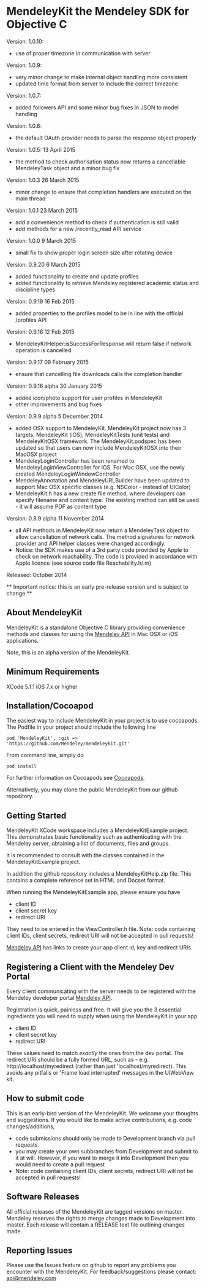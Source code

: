 # MendeleyKit the Mendeley SDK for Objective C #
Version: 1.0.10:
- use of proper timezone in communication with server

Version: 1.0.9:
- very minor change to make internal object handling more consistent
- updated time format from server to include the correct timezone

Version: 1.0.7:
- added followers API and some minor bug fixes in JSON to model handling

Version: 1.0.6:
- the default OAuth provider needs to parse the response object properly

Version: 1.0.5:
13 April 2015
- the method to check authorisation status now returns a cancellable MendeleyTask object and a minor bug fix

Version: 1.0.3
26 March 2015
- minor change to ensure that completion handlers are executed on the main thread

Version: 1.0.1
23 March 2015
- add a convenience method to check if authentication is still valid
- add methods for a new /recently_read API service

Version: 1.0.0
9 March 2015
- small fix to show proper login screen size after rotating device

Version: 0.9.20
6 March 2015
- added functionality to create and update profiles
- added functionality to retrieve Mendeley registered academic status and discipline types

Version: 0.9.19
16 Feb 2015
- added properties to the profiles model to be in line with the official /profiles API

Version: 0.9.18
12 Feb 2015
- MendeleyKitHelper:isSuccessForResponse will return false if network operation is cancelled

Version: 0.9.17
09 February 2015
- ensure that cancelling file downloads calls the completion handler

Version: 0.9.16 alpha
30 January 2015
- added icon/photo support for user profiles in MendeleyKit
- other improvements and bug fixes

Version: 0.9.9 alpha
5 December 2014
- added OSX support to MendeleyKit. MendeleyKit project now has 3 targets, MendeleyKit (iOS), MendeleyKitTests (unit tests) and MendeleyKitOSX.framework. The MendeleyKit.podspec has been updated so that users can now include MendeleyKitOSX into their MacOSX project
- MendeleyLoginController has been renamed to MendeleyLoginViewController for iOS. For Mac OSX, use the newly created MendeleyLoginWindowController
- MendeleyAnnotation and MendeleyURLBuilder have been updated to support Mac OSX specific classes (e.g. NSColor - instead of UIColor)
- MendeleyKit.h has a new create file method, where developers can specify filename and content type. The existing method can still be used - it will assume PDF as content type 

Version: 0.8.9 alpha
11 November 2014
- all API methods in MendeleyKit now return a MendeleyTask object to allow cancellation of network calls. The method signatures for network provider and API helper classes were changed accordingly.
- Notice: the SDK makes use of a 3rd party code provided by Apple to check on network reachability. The code is provided in accordance with Apple licence (see source code file Reachability.h/.m)


Released: October 2014

** Important notice: this is an early pre-release version and is subject to change **

## About MendeleyKit ##
MendeleyKit is a standalone Objective C library providing convenience methods
and classes for using the [Mendeley API](http://dev.mendeley.com) in Mac OSX or
iOS applications.

Note, this is an alpha version of the MendeleyKit.

## Minimum Requirements ##

XCode 5.1.1
iOS 7.x or higher

## Installation/Cocoapod ##
The easiest way to include MendeleyKit in your project is to use cocoapods.
The Podfile in your project should include the following line

```
pod 'MendeleyKit', :git => 'https://github.com/Mendeley/mendeleykit.git'
```

From command line, simply do 
```
pod install
```

For further information on Cocoapods see [Cocoapods](http://cocoapods.org/).

Alternatively, you may clone the public MendeleyKit from our github repository.

## Getting Started ##
MendeleyKit XCode workspace includes a MendeleyKitExample project. This demonstrates
basic functionality such as authenticating with the Mendeley server, 
obtaining a list of documents, files and groups.

It is recommended to consult with the classes contained in the MendeleyKitExample project.

In addition the github repository includes a MendeleyKitHelp.zip file. This contains
a complete reference set in HTML and Docset format.

When running the MendeleyKitExample app, please ensure you have
- client ID
- client secret key
- redirect URI 

They need to be entered in the ViewController.h file.
Note: code containing client IDs, client secrets, redirect URI will not be accepted in pull requests!

[Mendeley API](http://dev.mendeley.com) has links to create your app client id, key and redirect URIs.

## Registering a Client with the Mendeley Dev Portal ##
Every client communicating with the server needs to be registered with the Mendeley developer portal [Mendeley API](http://dev.mendeley.com).

Registration is quick, painless and free. It will give you the 3 essential ingredients you will need to supply when using the MendeleyKit in your app
- client ID
- client secret key
- redirect URI

These values need to match *exactly* the ones from the dev portal.
The redirect URI should be a fully formed URL, such as - e.g. http://localhost/myredirect (rather than just 'localhost/myredirect). This avoids any pitfalls or 'Frame load interrupted' messages in the UIWebView kit.


## How to submit code ##
This is an early-bird version of the MendeleyKit. We welcome your thoughts and suggestions. If you would like to make active contributions, e.g. code changes/additions,

- code submissions should only be made to Development branch via pull requests. 
- you may create your own subbranches from Development and submit to it at will. However, if you want to merge it into Development then you would need to create a pull request
- Note: code containing client IDs, client secrets, redirect URI will not be accepted in pull requests!


## Software Releases ##
All official releases of the MendeleyKit are tagged versions on master. Mendeley reserves the rights to merge changes made to Development into master.
Each release will contain a RELEASE text file outlining changes made.

## Reporting Issues ##
Please use the Issues feature on github to report any problems you encounter with the MendeleyKit. 
For feedback/suggestions please contact: api@mendeley.com


